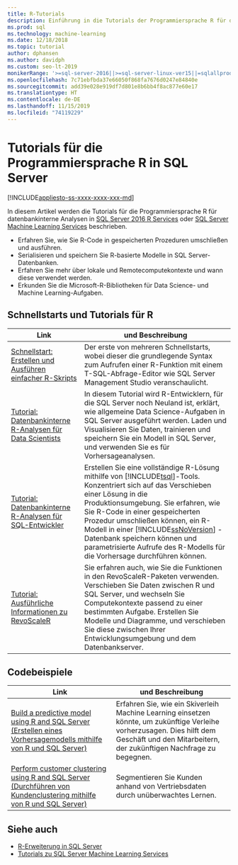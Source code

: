 ```yaml
---
title: R-Tutorials
description: Einführung in die Tutorials der Programmiersprache R für datenbankinterne SQL Server-Analysen.
ms.prod: sql
ms.technology: machine-learning
ms.date: 12/18/2018
ms.topic: tutorial
author: dphansen
ms.author: davidph
ms.custom: seo-lt-2019
monikerRange: '>=sql-server-2016||>=sql-server-linux-ver15||=sqlallproducts-allversions'
ms.openlocfilehash: 7c71ebfbda37e66050f868fa7676d0247e84840e
ms.sourcegitcommit: add39e028e919df7d801e8b6bb4f8ac877e60e17
ms.translationtype: HT
ms.contentlocale: de-DE
ms.lasthandoff: 11/15/2019
ms.locfileid: "74119229"
---
```

# <a name="sql-server-r-language-tutorials"></a>Tutorials für die Programmiersprache R in SQL Server
[!INCLUDE[appliesto-ss-xxxx-xxxx-xxx-md](../../includes/appliesto-ss-xxxx-xxxx-xxx-md.md)]

In diesem Artikel werden die Tutorials für die Programmiersprache R für datenbankinterne Analysen in [SQL Server 2016 R Services](../install/sql-r-services-windows-install.md) oder [SQL Server Machine Learning Services](../install/sql-machine-learning-services-windows-install.md) beschrieben.

+ Erfahren Sie, wie Sie R-Code in gespeicherten Prozeduren umschließen und ausführen.
+ Serialisieren und speichern Sie R-basierte Modelle in SQL Server-Datenbanken.
+ Erfahren Sie mehr über lokale und Remotecomputekontexte und wann diese verwendet werden.
+ Erkunden Sie die Microsoft-R-Bibliotheken für Data Science- und Machine Learning-Aufgaben.

<a name="bkmk_sqltutorials"></a>

## <a name="r-quickstarts-and-tutorials"></a>Schnellstarts und Tutorials für R

| Link | und Beschreibung |
|------|-------------|
| [Schnellstart: Erstellen und Ausführen einfacher R-Skripts](quickstart-r-create-script.md) | Der erste von mehreren Schnellstarts, wobei dieser die grundlegende Syntax zum Aufrufen einer R-Funktion mit einem T-SQL-Abfrage-Editor wie SQL Server Management Studio veranschaulicht. |
| [Tutorial: Datenbankinterne R-Analysen für Data Scientists](../tutorials/walkthrough-data-science-end-to-end-walkthrough.md) | In diesem Tutorial wird R-Entwicklern, für die SQL Server noch Neuland ist, erklärt, wie allgemeine Data Science-Aufgaben in SQL Server ausgeführt werden. Laden und Visualisieren Sie Daten, trainieren und speichern Sie ein Modell in SQL Server, und verwenden Sie es für Vorhersageanalysen. |
| [Tutorial: Datenbankinterne R-Analysen für SQL-Entwickler](../tutorials/sqldev-in-database-r-for-sql-developers.md) | Erstellen Sie eine vollständige R-Lösung mithilfe von [!INCLUDE[tsql](../../includes/tsql-md.md)]-Tools. Konzentriert sich auf das Verschieben einer Lösung in die Produktionsumgebung. Sie erfahren, wie Sie R-Code in einer gespeicherten Prozedur umschließen können, ein R-Modell in einer [!INCLUDE[ssNoVersion](../../includes/ssnoversion-md.md)] -Datenbank speichern können und parametrisierte Aufrufe des R-Modells für die Vorhersage durchführen können. |
| [Tutorial: Ausführliche Informationen zu RevoScaleR](deepdive-data-science-deep-dive-using-the-revoscaler-packages.md) | Sie erfahren auch, wie Sie die Funktionen in den RevoScaleR-Paketen verwenden. Verschieben Sie Daten zwischen R und SQL Server, und wechseln Sie Computekontexte passend zu einer bestimmten Aufgabe. Erstellen Sie Modelle und Diagramme, und verschieben Sie diese zwischen Ihrer Entwicklungsumgebung und dem Datenbankserver. |

<a name ="bkmk_samples"></a>

## <a name="code-samples"></a>Codebeispiele

| Link | und Beschreibung |
|------|-------------|
| [Build a predictive model using R and SQL Server (Erstellen eines Vorhersagemodells mithilfe von R und SQL Server)](https://microsoft.github.io/sql-ml-tutorials/R/rentalprediction) | Erfahren Sie, wie ein Skiverleih Machine Learning einsetzen könnte, um zukünftige Verleihe vorherzusagen. Dies hilft dem Geschäft und den Mitarbeitern, der zukünftigen Nachfrage zu begegnen. |
| [Perform customer clustering using R and SQL Server (Durchführen von Kundenclustering mithilfe von R und SQL Server)](https://microsoft.github.io/sql-ml-tutorials/R/customerclustering/) | Segmentieren Sie Kunden anhand von Vertriebsdaten durch unüberwachtes Lernen. |

## <a name="see-also"></a>Siehe auch

+ [R-Erweiterung in SQL Server](../concepts/extension-r.md)
+ [Tutorials zu SQL Server Machine Learning Services](machine-learning-services-tutorials.md)

